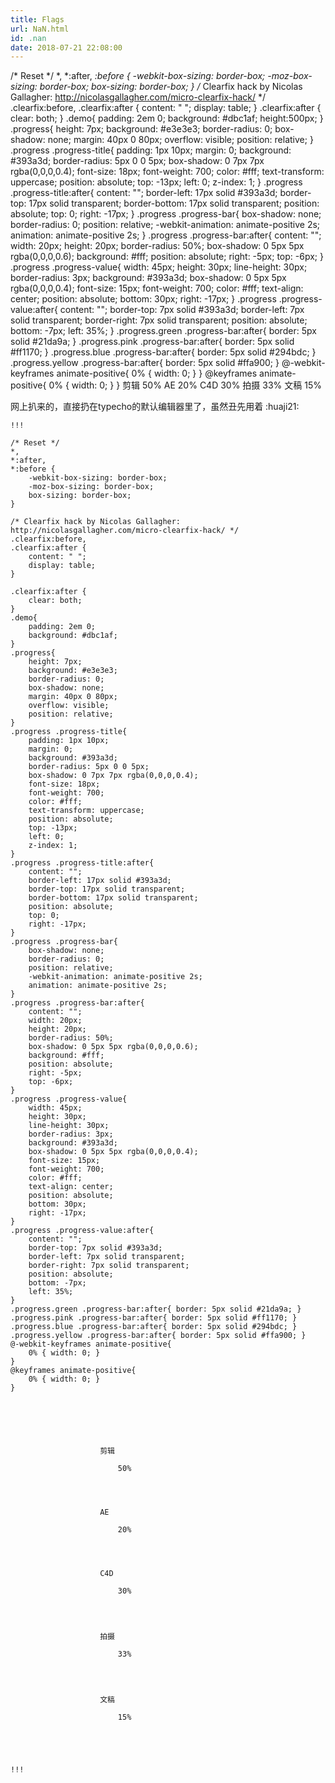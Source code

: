 ```yaml
---
title: Flags
url: NaN.html
id: .nan
date: 2018-07-21 22:08:00
---
```


/\* Reset */ *, *:after, *:before { -webkit-box-sizing: border-box; -moz-box-sizing: border-box; box-sizing: border-box; } /* Clearfix hack by Nicolas Gallagher: http://nicolasgallagher.com/micro-clearfix-hack/ */ .clearfix:before, .clearfix:after { content: " "; display: table; } .clearfix:after { clear: both; } .demo{ padding: 2em 0; background: #dbc1af; height:500px; } .progress{ height: 7px; background: #e3e3e3; border-radius: 0; box-shadow: none; margin: 40px 0 80px; overflow: visible; position: relative; } .progress .progress-title{ padding: 1px 10px; margin: 0; background: #393a3d; border-radius: 5px 0 0 5px; box-shadow: 0 7px 7px rgba(0,0,0,0.4); font-size: 18px; font-weight: 700; color: #fff; text-transform: uppercase; position: absolute; top: -13px; left: 0; z-index: 1; } .progress .progress-title:after{ content: ""; border-left: 17px solid #393a3d; border-top: 17px solid transparent; border-bottom: 17px solid transparent; position: absolute; top: 0; right: -17px; } .progress .progress-bar{ box-shadow: none; border-radius: 0; position: relative; -webkit-animation: animate-positive 2s; animation: animate-positive 2s; } .progress .progress-bar:after{ content: ""; width: 20px; height: 20px; border-radius: 50%; box-shadow: 0 5px 5px rgba(0,0,0,0.6); background: #fff; position: absolute; right: -5px; top: -6px; } .progress .progress-value{ width: 45px; height: 30px; line-height: 30px; border-radius: 3px; background: #393a3d; box-shadow: 0 5px 5px rgba(0,0,0,0.4); font-size: 15px; font-weight: 700; color: #fff; text-align: center; position: absolute; bottom: 30px; right: -17px; } .progress .progress-value:after{ content: ""; border-top: 7px solid #393a3d; border-left: 7px solid transparent; border-right: 7px solid transparent; position: absolute; bottom: -7px; left: 35%; } .progress.green .progress-bar:after{ border: 5px solid #21da9a; } .progress.pink .progress-bar:after{ border: 5px solid #ff1170; } .progress.blue .progress-bar:after{ border: 5px solid #294bdc; } .progress.yellow .progress-bar:after{ border: 5px solid #ffa900; } @-webkit-keyframes animate-positive{ 0% { width: 0; } } @keyframes animate-positive{ 0% { width: 0; } } 剪辑 50% AE 20% C4D 30% 拍摄 33% 文稿 15%

网上扒来的，直接扔在typecho的默认编辑器里了，虽然丑先用着 :huaji21:

    !!!
    
    /* Reset */
    *,
    *:after,
    *:before {
        -webkit-box-sizing: border-box;
        -moz-box-sizing: border-box;
        box-sizing: border-box;
    }
    
    /* Clearfix hack by Nicolas Gallagher: http://nicolasgallagher.com/micro-clearfix-hack/ */
    .clearfix:before,
    .clearfix:after {
        content: " ";
        display: table;
    }
    
    .clearfix:after {
        clear: both;
    }
    .demo{
        padding: 2em 0;
        background: #dbc1af;
    }
    .progress{
        height: 7px;
        background: #e3e3e3;
        border-radius: 0;
        box-shadow: none;
        margin: 40px 0 80px;
        overflow: visible;
        position: relative;
    }
    .progress .progress-title{
        padding: 1px 10px;
        margin: 0;
        background: #393a3d;
        border-radius: 5px 0 0 5px;
        box-shadow: 0 7px 7px rgba(0,0,0,0.4);
        font-size: 18px;
        font-weight: 700;
        color: #fff;
        text-transform: uppercase;
        position: absolute;
        top: -13px;
        left: 0;
        z-index: 1;
    }
    .progress .progress-title:after{
        content: "";
        border-left: 17px solid #393a3d;
        border-top: 17px solid transparent;
        border-bottom: 17px solid transparent;
        position: absolute;
        top: 0;
        right: -17px;
    }
    .progress .progress-bar{
        box-shadow: none;
        border-radius: 0;
        position: relative;
        -webkit-animation: animate-positive 2s;
        animation: animate-positive 2s;
    }
    .progress .progress-bar:after{
        content: "";
        width: 20px;
        height: 20px;
        border-radius: 50%;
        box-shadow: 0 5px 5px rgba(0,0,0,0.6);
        background: #fff;
        position: absolute;
        right: -5px;
        top: -6px;
    }
    .progress .progress-value{
        width: 45px;
        height: 30px;
        line-height: 30px;
        border-radius: 3px;
        background: #393a3d;
        box-shadow: 0 5px 5px rgba(0,0,0,0.4);
        font-size: 15px;
        font-weight: 700;
        color: #fff;
        text-align: center;
        position: absolute;
        bottom: 30px;
        right: -17px;
    }
    .progress .progress-value:after{
        content: "";
        border-top: 7px solid #393a3d;
        border-left: 7px solid transparent;
        border-right: 7px solid transparent;
        position: absolute;
        bottom: -7px;
        left: 35%;
    }
    .progress.green .progress-bar:after{ border: 5px solid #21da9a; }
    .progress.pink .progress-bar:after{ border: 5px solid #ff1170; }
    .progress.blue .progress-bar:after{ border: 5px solid #294bdc; }
    .progress.yellow .progress-bar:after{ border: 5px solid #ffa900; }
    @-webkit-keyframes animate-positive{
        0% { width: 0; }
    }
    @keyframes animate-positive{
        0% { width: 0; }
    }
    
    
    
    
                
                    
                        剪辑
                        
                            50%
                        
                    
    
                    
                        AE
                        
                            20%
                        
                    
    
                    
                        C4D
                        
                            30%
                        
                    
    
                    
                        拍摄
                        
                            33%
                        
                    
    
                                    
                        文稿
                        
                            15%
                        
                    
                
    
    
    !!!